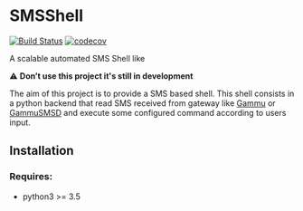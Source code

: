 # SMSShell

[![Build Status](https://travis-ci.org/Turgon37/SMSShell.svg?branch=master)](https://travis-ci.org/Turgon37/SMSShell)
[![codecov](https://codecov.io/gh/Turgon37/SMSShell/branch/master/graph/badge.svg)](https://codecov.io/gh/Turgon37/SMSShell)


A scalable automated SMS Shell like

:warning: **Don’t use this project it's still in development**

The aim of this project is to provide a SMS based shell. This shell consists in a python backend that read SMS received from gateway like [Gammu](http://fr.wammu.eu/gammu/) or [GammuSMSD](http://wammu.eu/smsd/) and execute some configured command according to users input.


## Installation

### Requires:
  * python3 >= 3.5
